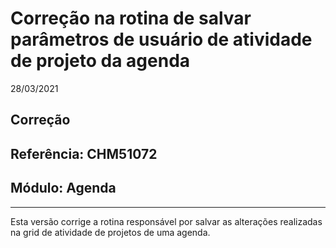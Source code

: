 # Correção na rotina de salvar parâmetros de usuário de atividade de projeto da agenda
28/03/2021
## Correção
## Referência: CHM51072
## Módulo: Agenda
***

Esta versão corrige a rotina responsável por salvar as alterações realizadas na grid de atividade de projetos de uma agenda.
